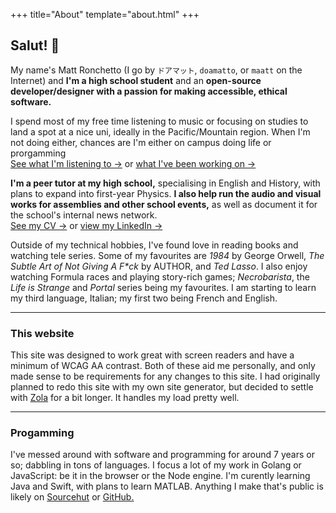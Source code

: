 +++
title="About"
template="about.html"
+++

## Salut! &#x1F44B;

My name's Matt Ronchetto (I go by `ドアマット`, `doamatto`, or `maatt` on the Internet) and **I'm a high school student** and an **open-source developer/designer with a passion for making accessible, ethical software.**

I spend most of my free time listening to music or focusing on studies to land a spot at a nice uni, ideally in the Pacific/Mountain region. When I'm not doing either, chances are I'm either on campus doing life or prorgamming <br/>
[See what I'm listening to &rarr;](https://last.fm/user/doamatto) or [what I've been working on &rarr;](/work) 

**I'm a peer tutor at my high school,** specialising in English and History, with plans to expand into first-year Physics. **I also help run the audio and visual works for assemblies and other school events,** as well as document it for the school's internal news network.<br/>
[See my CV &rarr;](/cv) or [view my LinkedIn &rarr;](https://www.linkedin.com/in/matthewronchetto/)

Outside of my technical hobbies, I've found love in reading books and watching tele series. Some of my favourites are *1984* by George Orwell, *The Subtle Art of Not Giving A F\*ck* by AUTHOR, and *Ted Lasso*. I also enjoy watching Formula races and playing story-rich games; *Necrobarista*, the *Life is Strange* and *Portal* series being my favourites. I am starting to learn my third language, Italian; my first two being French and English.

---

### This website
This site was designed to work great with screen readers and have a minimum of WCAG AA contrast. Both of these aid me personally, and only made sense to be requirements for any changes to this site. I had originally planned to redo this site with my own site generator, but decided to settle with [Zola](https://getzola.org) for a bit longer. It handles my load pretty well.

---

### Progamming
I've messed around with software and programming for around 7 years or so; dabbling in tons of languages. I focus a lot of my work in Golang or JavaScript: be it in the browser or the Node engine. I'm curently learning Java and Swift, with plans to learn MATLAB. Anything I make that's public is likely on [Sourcehut](https://sr.ht/%7Edoamatto/) or [GitHub.](https://github.com/doamatto)